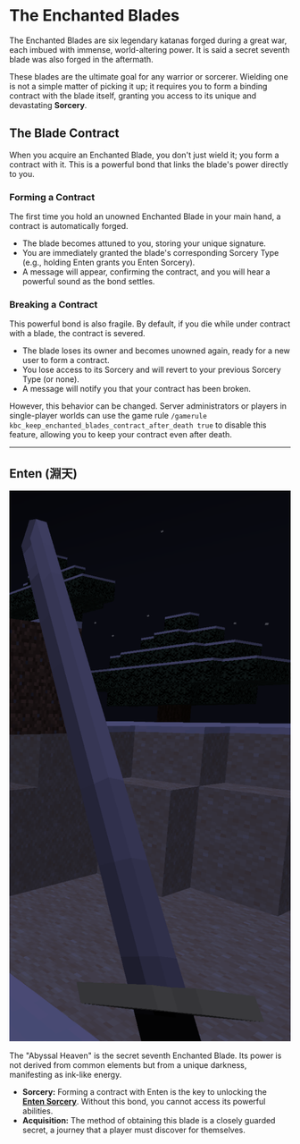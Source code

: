# The Enchanted Blades

The Enchanted Blades are six legendary katanas forged during a great war, each imbued with immense, world-altering power. It is said a secret seventh blade was also forged in the aftermath.

These blades are the ultimate goal for any warrior or sorcerer. Wielding one is not a simple matter of picking it up; it requires you to form a binding contract with the blade itself, granting you access to its unique and devastating **Sorcery**.

## The Blade Contract

When you acquire an Enchanted Blade, you don't just wield it; you form a contract with it. This is a powerful bond that links the blade's power directly to you.

### Forming a Contract
The first time you hold an unowned Enchanted Blade in your main hand, a contract is automatically forged.
- The blade becomes attuned to you, storing your unique signature.
- You are immediately granted the blade's corresponding Sorcery Type (e.g., holding Enten grants you Enten Sorcery).
- A message will appear, confirming the contract, and you will hear a powerful sound as the bond settles.

### Breaking a Contract
This powerful bond is also fragile. By default, if you die while under contract with a blade, the contract is severed.
- The blade loses its owner and becomes unowned again, ready for a new user to form a contract.
- You lose access to its Sorcery and will revert to your previous Sorcery Type (or none).
- A message will notify you that your contract has been broken.

However, this behavior can be changed. Server administrators or players in single-player worlds can use the game rule `/gamerule kbc_keep_enchanted_blades_contract_after_death true` to disable this feature, allowing you to keep your contract even after death.

---

## Enten (淵天)
    
![Enten Blade](assets/enten_blade.png)

The "Abyssal Heaven" is the secret seventh Enchanted Blade. Its power is not derived from common elements but from a unique darkness, manifesting as ink-like energy.

- **Sorcery:** Forming a contract with Enten is the key to unlocking the **[Enten Sorcery](sorcery/enten.md)**. Without this bond, you cannot access its powerful abilities.
- **Acquisition:** The method of obtaining this blade is a closely guarded secret, a journey that a player must discover for themselves.